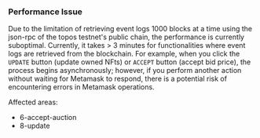 ### Performance Issue

Due to the limitation of retrieving event logs 1000 blocks at a time using the json-rpc of the topos testnet's public chain, the performance is currently suboptimal. Currently, it takes > 3 minutes for functionalities where event logs are retrieved from the blockchain. For example, when you click the `UPDATE` button (update owned NFts) or `ACCEPT` button (accept bid price), the process begins asynchronously; however, if you perform another action without waiting for Metamask to respond, there is a potential risk of encountering errors in Metamask operations.

Affected areas:

- 6-accept-auction
- 8-update
